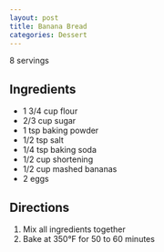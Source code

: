 ```yaml
---
layout: post
title: Banana Bread
categories: Dessert
---
```


8 servings

## Ingredients 

- 1 3/4 cup flour
- 2/3 cup sugar
- 1 tsp baking powder
- 1/2 tsp salt
- 1/4 tsp baking soda
- 1/2 cup shortening
- 1/2 cup mashed bananas
- 2 eggs


## Directions

1. Mix all ingredients together
2. Bake at 350&deg;F for 50 to 60 minutes





